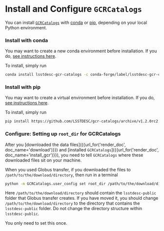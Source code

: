<!--- Do not delete this line, it is needed for jinja_markdown to render this page correctly -->
# Install and Configure `GCRCatalogs`

You can install [`GCRCatalogs`](https://github.com/LSSTDESC/gcr-catalogs) with [conda](https://docs.conda.io/) or [pip](https://pip.pypa.io/),
depending on your local Python environment.

### Install with conda

You may want to create a new conda environment before installation.
If you do, [see instructions here](https://docs.conda.io/projects/conda/en/latest/user-guide/tasks/manage-environments.html).

To install, simply run

```bash
conda install lsstdesc-gcr-catalogs -c conda-forge/label/lsstdesc-gcr-catalogs_rc
```

### Install with pip

You may want to create a virtual environment before installation.
If you do, [see instructions here](https://docs.python.org/3/library/venv.html).

To install, simply run

```bash
pip install https://github.com/LSSTDESC/gcr-catalogs/archive/v1.2.0rc2.tar.gz#egg=GCRCatalogs[full]
```

### Configure: Setting up `root_dir` for GCRCatalogs

After you [downloaded the data files]({{url_for('render_doc', doc_name='download')}}) and [installed `GCRCatalogs`]({{url_for('render_doc', doc_name='install_gcr')}}),
you need to tell `GCRCatalogs` where these downloaded files sit on your machine.

When you used Globus transfer, if you downloaded the files to `/path/to/the/download/directory`, then run in a terminal

```bash
python -m GCRCatalogs.user_config set root_dir /path/to/the/download/directory
```

Here `/path/to/the/download/directory` should contain the `lsstdesc-public` folder that Globus transfer creates.
If you have moved it, you should change `/path/to/the/download/directory` to the directory that contains the `lsstdesc-public` folder.
Do not change the directory structure within `lsstdesc-public`.

You only need to set this once.
